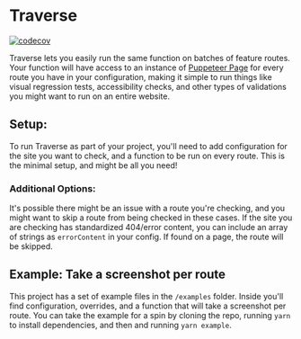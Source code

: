 # Traverse

[![codecov](https://codecov.io/gh/beckkramer/puppeteer-traverse/branch/main/graph/badge.svg?token=K32F7O3GV5)](https://codecov.io/gh/beckkramer/puppeteer-traverse)

Traverse lets you easily run the same function on batches of feature routes. Your function will have access to an instance of [Puppeteer Page](https://pptr.dev/#?product=Puppeteer&show=api-class-page) for every route you have in your configuration, making it simple to run things like visual regression tests, accessibility checks, and other types of validations you might want to run on an entire website.

## Setup:

To run Traverse as part of your project, you'll need to add configuration for the site you want to check, and a function to be run on every route. This is the minimal setup, and might be all you need!

### Additional Options:

It's possible there might be an issue with a route you're checking, and you might want to skip a route from being checked in these cases. If the site you are checking has standardized 404/error content, you can include an array of strings as `errorContent` in your config. If found on a page, the route will be skipped.

## Example: Take a screenshot per route

This project has a set of example files in the `/examples` folder. Inside you'll find configuration, overrides, and a function that will take a screenshot per route. You can take the example for a spin by cloning the repo, running `yarn` to install dependencies, and then and running `yarn example`.
